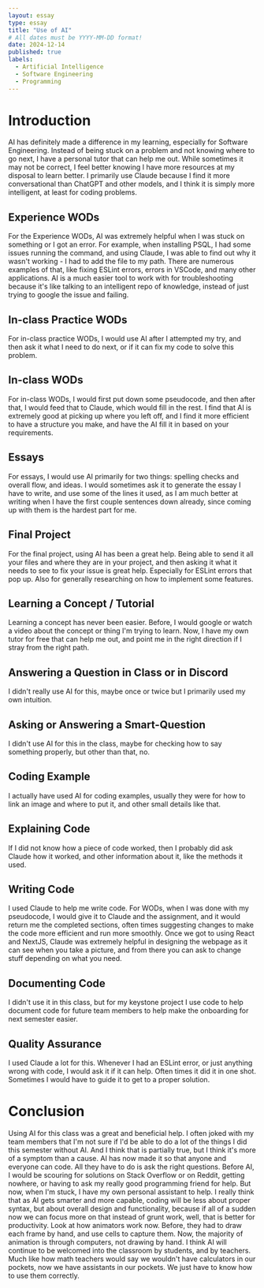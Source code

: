 ```yaml
---
layout: essay
type: essay
title: "Use of AI"
# All dates must be YYYY-MM-DD format!
date: 2024-12-14
published: true
labels:
  - Artificial Intelligence 
  - Software Engineering 
  - Programming
---
```


# Introduction

AI has definitely made a difference in my learning, especially for Software Engineering. Instead of being stuck on a problem and not knowing where to go next, I have a personal tutor that can help me out. While sometimes it may not be correct, I feel better knowing I have more resources at my disposal to learn better. I primarily use Claude because I find it more conversational than ChatGPT and other models, and I think it is simply more intelligent, at least for coding problems.

## Experience WODs
For the Experience WODs, AI was extremely helpful when I was stuck on something or I got an error. For example, when installing PSQL, I had some issues running the command, and using Claude, I was able to find out why it wasn't working - I had to add the file to my path. There are numerous examples of that, like fixing ESLint errors, errors in VSCode, and many other applications. AI is a much easier tool to work with for troubleshooting because it's like talking to an intelligent repo of knowledge, instead of just trying to google the issue and failing.

## In-class Practice WODs
For in-class practice WODs, I would use AI after I attempted my try, and then ask it what I need to do next, or if it can fix my code to solve this problem.

## In-class WODs
For in-class WODs, I would first put down some pseudocode, and then after that, I would feed that to Claude, which would fill in the rest. I find that AI is extremely good at picking up where you left off, and I find it more efficient to have a structure you make, and have the AI fill it in based on your requirements.

## Essays
For essays, I would use AI primarily for two things: spelling checks and overall flow, and ideas. I would sometimes ask it to generate the essay I have to write, and use some of the lines it used, as I am much better at writing when I have the first couple sentences down already, since coming up with them is the hardest part for me.

## Final Project
For the final project, using AI has been a great help. Being able to send it all your files and where they are in your project, and then asking it what it needs to see to fix your issue is great help. Especially for ESLint errors that pop up. Also for generally researching on how to implement some features.

## Learning a Concept / Tutorial
Learning a concept has never been easier. Before, I would google or watch a video about the concept or thing I'm trying to learn. Now, I have my own tutor for free that can help me out, and point me in the right direction if I stray from the right path.

## Answering a Question in Class or in Discord
I didn't really use AI for this, maybe once or twice but I primarily used my own intuition.

## Asking or Answering a Smart-Question
I didn't use AI for this in the class, maybe for checking how to say something properly, but other than that, no.

## Coding Example
I actually have used AI for coding examples, usually they were for how to link an image and where to put it, and other small details like that.

## Explaining Code
If I did not know how a piece of code worked, then I probably did ask Claude how it worked, and other information about it, like the methods it used.

## Writing Code
I used Claude to help me write code. For WODs, when I was done with my pseudocode, I would give it to Claude and the assignment, and it would return me the completed sections, often times suggesting changes to make the code more efficient and run more smoothly. Once we got to using React and NextJS, Claude was extremely helpful in designing the webpage as it can see when you take a picture, and from there you can ask to change stuff depending on what you need.

## Documenting Code
I didn't use it in this class, but for my keystone project I use code to help document code for future team members to help make the onboarding for next semester easier.

## Quality Assurance
I used Claude a lot for this. Whenever I had an ESLint error, or just anything wrong with code, I would ask it if it can help. Often times it did it in one shot. Sometimes I would have to guide it to get to a proper solution.

# Conclusion
Using AI for this class was a great and beneficial help. I often joked with my team members that I'm not sure if I'd be able to do a lot of the things I did this semester without AI. And I think that is partially true, but I think it's more of a symptom than a cause. AI has now made it so that anyone and everyone can code. All they have to do is ask the right questions. Before AI, I would be scouring for solutions on Stack Overflow or on Reddit, getting nowhere, or having to ask my really good programming friend for help. But now, when I'm stuck, I have my own personal assistant to help. I really think that as AI gets smarter and more capable, coding will be less about proper syntax, but about overall design and functionality, because if all of a sudden now we can focus more on that instead of grunt work, well, that is better for productivity. Look at how animators work now. Before, they had to draw each frame by hand, and use cells to capture them. Now, the majority of animation is through computers, not drawing by hand. I think AI will continue to be welcomed into the classroom by students, and by teachers. Much like how math teachers would say we wouldn't have calculators in our pockets, now we have assistants in our pockets. We just have to know how to use them correctly.
